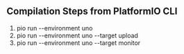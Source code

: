 ## Compilation Steps from PlatformIO CLI
1. pio run --environment uno
2. pio run --environment uno --target upload
3. pio run --environment uno --target monitor
